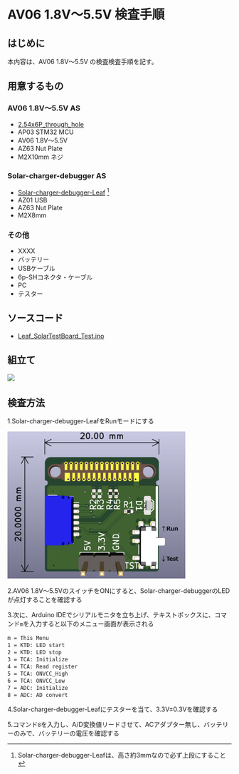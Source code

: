 # AV06 1.8V～5.5V 検査手順
## はじめに
本内容は、AV06 1.8V～5.5V の検査検査手順を記す。
## 用意するもの
### AV06 1.8V～5.5V AS
* [2.54x6P_through_hole](https://github.com/Leafony/HW-Design-Files/tree/master/2.54x6P_through_hole)
* AP03 STM32 MCU  
* AV06 1.8V～5.5V
* AZ63 Nut Plate
* M2X10mm ネジ  
### Solar-charger-debugger AS
* [Solar-charger-debugger-Leaf](https://github.com/Leafony/HW-Design-Files/tree/master/Solar-charger-debugger-Leaf) [^1]
* AZ01 USB
* AZ63 Nut Plate
* M2X8mm  
[^1]:Solar-charger-debugger-Leafは、高さ約3mmなので必ず上段にすること
### その他
* XXXX
* バッテリー
* USBケーブル
* 6p-SHコネクタ・ケーブル
* PC
* テスター
## ソースコード
* [Leaf_SolarTestBoard_Test.ino](https://github.com/Leafony/Sample-Sketches/blob/master/Leaf_SolarTestBoard_Test/Leaf_SolarTestBoard_Test.ino)
## 組立て
<img src="./docs/Solar_3.2V_Test.jpg" width="400" />


## 検査方法
1.Solar-charger-debugger-LeafをRunモードにする

<img src="./docs/Solar-charger-debugger-Leaf_3d.png" width="400" />

2.AV06 1.8V～5.5VのスイッチをONにすると、Solar-charger-debuggerのLEDが点灯することを確認する

3.次に、Arduino IDEでシリアルモニタを立ち上げ、テキストボックスに、コマンド`m`を入力すると以下のメニュー画面が表示される
 ```
 m = This Menu
 1 = KTD: LED start
 2 = KTD: LED stop
 3 = TCA: Initialize
 4 = TCA: Read register
 5 = TCA: ONVCC_High
 6 = TCA: ONVCC_Low
 7 = ADC: Initialize
 8 = ADC: AD convert
 ```
4.Solar-charger-debugger-Leafにテスターを当て、3.3V±0.3Vを確認する

5.コマンド`8`を入力し、A/D変換値リードさせて、ACアダプター無し、バッテリーのみで、バッテリーの電圧を確認する
